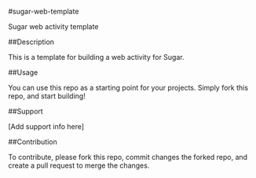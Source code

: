 #sugar-web-template

Sugar web activity template

##Description

This is a template for building a web activity for Sugar.

##Usage

You can use this repo as a starting point for your projects. Simply fork this repo, and start building!

##Support

[Add support info here]

##Contribution

To contribute, please fork this repo, commit changes the forked repo, and create a pull request to merge the changes.
